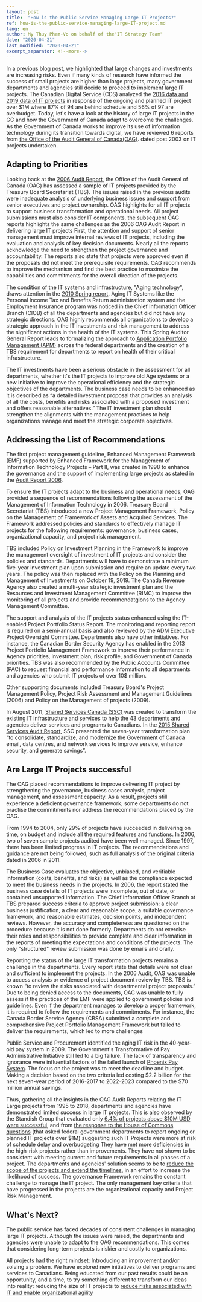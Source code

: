 ```yaml
---
layout: post
title:  "How is the Public Service Managing Large IT Projects?"
ref: how-is-the-public-service-managing-large-IT-project.md
lang: en
author: My Thuy Pham-Vo on behalf of the"IT Strategy Team"
date: "2020-04-21"
last_modified: "2020-04-21"
excerpt_separator: <!--more-->
---
```


In a previous blog post, we highlighted that large changes and investments are increasing risks.
Even if many kinds of research have informed the success of small projects are higher than large projects, many government departments and agencies still decide to proceed to implement large IT projects. The Canadian Digital Service (CDS) analyzed the [2016 data and 2019 data of IT projects](https://large-government-of-canada-it-projects.github.io/) in response of the ongoing and planned IT project over $1M where 87% of 94 are behind schedule and 56% of 97 are overbudget.  Today, let's have a look at the history of large IT projects in the GC and how the Government of Canada adapt to overcome the challenges.
As the Government of Canada works to improve its use of information technology during its transition towards digital, we have reviewed 6 reports from [the Office of the Audit General of Canada(OAG)](https://www.oag-bvg.gc.ca/internet/English/parl_lp_e_933.html). dated post 2003 on IT projects undertaken.

## Adapting to Priorities

Looking back at the [2006 Audit Report](https://www.oag-bvg.gc.ca/internet/English/parl_oag_200611_03_e_14971.html), the Office of the Audit General of Canada (OAG) has assessed a sample of IT projects provided by the Treasury Board Secretariat (TBS).
The issues raised in the previous audits were inadequate analysis of underlying business issues and support from senior executives and project ownership.
OAG highlights for all IT projects to support business transformation and operational needs.
All project submissions must also consider IT components.
the subsequent OAG reports highlights the same challenges as the 2006 OAG Audit Report in delivering large IT projects
First, the attention and support of senior management must improve internal reviews of IT projects, including the evaluation and analysis of key decision documents.
Nearly all the reports acknowledge the need to strengthen the project governance and accountability.
The reports also state that projects were approved even if the proposals did not meet the prerequisite requirements.
OAG recommends to improve the mechanism and find the best practice to maximize the capabilities and commitments for the overall direction of the projects.

The condition of the IT systems and infrastructure, "Aging technology", draws attention in the [2010 Spring report](https://www.oag-bvg.gc.ca/internet/English/parl_oag_201004_01_e_33714.html).
Aging IT Systems like the Personal Income Tax and Benefits Return administration system and the Employment Insurance program was noticed in the Chief Information Officer Branch (CIOB) of all the departments and agencies but did not have any strategic directions.
OAG highly recommends all organizations to develop a strategic approach in the IT investments and risk management to address the significant actions in the health of the IT systems.
This Spring Auditor General Report leads to formalizing the approach to [Application Portfolio Management (APM)](https://www.gcpedia.gc.ca/wiki/OCIO_Application_Portfolio_Management) across the federal departments and the creation of a TBS requirement for departments to report on health of their critical infrastructure.

The IT investments have been a serious obstacle in the assessment for all departments, whether it's the IT projects to improve old Age systems or a new initiative to improve the operational efficiency and the strategic objectives of the departments.
The business case needs to be enhanced as it is described as “a detailed investment proposal that provides an analysis of all the costs, benefits and risks associated with a proposed investment and offers reasonable alternatives.” The IT investment plan should strengthen the alignments with the management practices to help organizations manage and meet the strategic corporate objectives.

## Addressing the List of Recommendations

The first project management guideline, Enhanced Management Framework (EMF) supported by Enhanced Framework for the Management of Information Technology Projects – Part II, was created in 1998 to enhance the governance and the support of implementing large projects as stated in the [Audit Report 2006](https://www.oag-bvg.gc.ca/internet/English/parl_oag_200611_03_e_14971.html).

To ensure the IT projects adapt to the business and operational needs, OAG provided a sequence of recommendations following the assessment of the Management of Information Technology in 2006.
Treasury Board Secretariat (TBS) introduced a new Project Management Framework, Policy on the Management of Framework of Assets and Acquired Services.
The Framework addressed policies and standards to effectively manage IT projects for the following requirements: governance, business cases, organizational capacity, and project risk management.

TBS included Policy on Investment Planning in the Framework to improve the management oversight of investment of IT projects and consider the policies and standards.
Departments will have to demonstrate a minimum five-year investment plan upon submission and require an update every two years.
The policy was then replaced with the Policy on the Planning and Management of Investments on October 19, 2019.
The Canada Revenue Agency also created a multi-year strategic investment plan and the Resources and Investment Management Committee (RIMC) to improve the monitoring of all projects and provide recommendatgions to the Agency Management Committee.

The support and analysis of the IT projects status enhanced using the IT-enabled Project Portfolio Status Report.
The monitoring and reporting report is required on a semi-annual basis and also reviewed by the ADM Executive Project Oversight Committee.
Departments also have other initiatives.
For instance, the Canadian Border Security Agency has enabled in the 2013 Project Portfolio Management Framework to improve their performance in Agency priorities, investment plan, risk profile, and Government of Canada priorities.
TBS was also recommended by the Public Accounts Committee (PAC) to request financial and performance information to all departments and agencies who submit IT projects of over 10$ million.

Other supporting documents included Treasury Board's Project Management Policy, Project Risk Assessment and Management Guidelines (2006) and Policy on the Management of projects (2009).

In August 2011, [Shared Services Canada (SSC)](https://orders-in-council.canada.ca/attachment.php?attach=24978&lang=en) was created to transform the existing IT infrastructure and services to help the 43 departments and agencies deliver services and programs to Canadians.
In the [2015 Shared Services Audit Report](https://www.oag-bvg.gc.ca/internet/English/parl_oag_201602_04_e_41061.html#hd2d), SSC presented the seven-year transformation plan “to consolidate, standardize, and modernize the Government of Canada email, data centres, and network services to improve service, enhance security, and generate savings”.

## Are Large IT Projects successful

The OAG placed recommendations to improve delivering IT project by strengthening the governance, business cases analysis, project management, and assessment capacity.
As a result, projects still experience a deficient governance framework; some departments do not practise the commitments nor address the recommendations placed by the OAG.

From 1994 to 2004, only 29% of projects have succeeded in delivering on time, on budget and include all the required features and functions.
In 2006, two of seven sample projects audited have been well managed.
Since 1997, there has been limited progress in IT projects.
The recommendations and guidance are not being followed, such as full analysis of the original criteria dated in 2006 in 2011.

The Business Case evaluates the objective, unbiased, and verifiable information (costs, benefits, and risks) as well as the compliance expected to meet the business needs in the projects.
In 2006, the report stated the business case details of IT projects were incomplete, out of date, or contained unsupported information.
The Chief Information Officer Branch at TBS prepared success criteria to approve project submission: a clear business justification, a clear and reasonable scope, a suitable governance framework, and reasonable estimates, decision points, and independent reviews.
However, the accuracy and completeness are questioned on the procedure because it is not done formerly.
Departments do not exercise their roles and responsibilities to provide complete and clear information in the reports of meeting the expectations and conditions of the projects.
The only "structured" review submission was done by emails and orally.

Reporting the status of the large IT transformation projects remains a challenge in the departments.
Every report state that details were not clear and sufficient to implement the projects.
In the 2006 Audit, OAG was unable to access analysis or evidence of project document review by TBS.
TBS is known “to review the risks associated with departmental project proposals.” Due to being denied access to the documents, OAG was unable to fully assess if the practices of the EMF were applied to government policies and guidelines.
Even if the department manages to develop a proper framework, it is required to follow the requirements and commitments.
For instance, the Canada Border Service Agency (CBSA) submitted a complete and comprehensive Project Portfolio Management Framework but failed to deliver the requirements, which led to more challenges

Public Service and Procurement identified the aging IT risk in the 40-year-old pay system in 2009.
The Government's Transformative of Pay Administrative Initiative still led to a big failure.
The lack of transparency and ignorance were influential factors of the failed launch of [Phoenix Pay System](https://www.oag-bvg.gc.ca/internet/English/parl_oag_201805_01_e_43033.html).
The focus on the project was to meet the deadline and budget.
Making a decision based on the two criteria led costing $2.2 billion for the next seven-year period of 2016-2017 to 2022-2023 compared to the $70 million annual savings.

Thus, gathering all the insights in the OAG Audit Reports relating the IT Large projects from 1995 to 2018, departments and agencies have demonstrated limited success in large IT projects. This is also observed by the Standish Group that evaluated only [6.4% of projects above $10M USD were successful](https://18f.gsa.gov/2019/04/09/why-we-love-modular-contracting/), and from [the response to the House of Commons questions](https://large-government-of-canada-it-projects.github.io/) (that asked federal government departments to report ongoing or planned IT projects over $1M) suggesting such IT Projects were more at risk of schedule delay and overbudgeting
They have met more deficiencies in the high-risk projects rather than improvements.
They have not shown to be consistent with meeting current and future requirements in all phases of a project.
The departments and agencies' solution seems to be to [reduce the scope of the projects and extend the timelines](https://www.oag-bvg.gc.ca/internet/English/parl_oag_201106_02_e_35370.html), in an effort to increase the likelihood of success.
The governance Framework remains the constant challenge to manage the IT project.
The only management key criteria that have progressed in the projects are the organizational capacity and Project Risk Management.
 
## What's Next? 
The public service has faced decades of consistent challenges in managing large IT projects. Although the issues were raised, the departments and agencies were unable to adapt to the OAG recommendations. This comes that considering long-term projects is riskier and costly to organizations. 

All projects had the right mindset: Introducing an improvement and/or solving a problem. We have explored new initiatives to deliver programs and services to Canadians. Being educated from our past results could be an opportunity, and a time, to try something different to transform our ideas into reality: reducing the size of IT projects to [reduce risks associated with IT and enable organizational agility](https://sara-sabr.github.io/ITStrategy/2019/12/20/why-we-are-promoting-risks.html)
